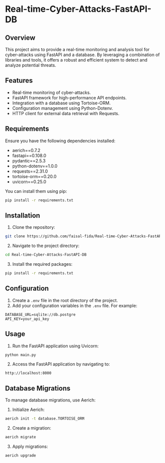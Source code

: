 # Real-time-Cyber-Attacks-FastAPI-DB

## Overview

This project aims to provide a real-time monitoring and analysis tool for cyber-attacks using FastAPI and a database. By leveraging a combination of libraries and tools, it offers a robust and efficient system to detect and analyze potential threats.

## Features

- Real-time monitoring of cyber-attacks.
- FastAPI framework for high-performance API endpoints.
- Integration with a database using Tortoise-ORM.
- Configuration management using Python-Dotenv.
- HTTP client for external data retrieval with Requests.

## Requirements

Ensure you have the following dependencies installed:

- aerich==0.7.2
- fastapi==0.108.0
- pydantic==2.5.3
- python-dotenv==1.0.0
- requests==2.31.0
- tortoise-orm==0.20.0
- uvicorn==0.25.0

You can install them using pip:

```bash
pip install -r requirements.txt
```

## Installation

1. Clone the repository:

```bash
git clone https://github.com/faisal-fida/Real-time-Cyber-Attacks-FastAPI-DB.git
```

2. Navigate to the project directory:

```bash
cd Real-time-Cyber-Attacks-FastAPI-DB
```

3. Install the required packages:

```bash
pip install -r requirements.txt
```

## Configuration

1. Create a `.env` file in the root directory of the project.
2. Add your configuration variables in the `.env` file. For example:

```
DATABASE_URL=sqlite://db.postgre
API_KEY=your_api_key
```

## Usage

1. Run the FastAPI application using Uvicorn:

```bash
python main.py
```

2. Access the FastAPI application by navigating to:

```
http://localhost:8000
```

## Database Migrations

To manage database migrations, use Aerich:

1. Initialize Aerich:

```bash
aerich init -t database.TORTOISE_ORM
```

2. Create a migration:

```bash
aerich migrate
```

3. Apply migrations:

```bash
aerich upgrade
```
